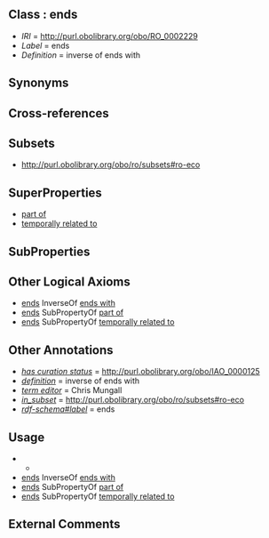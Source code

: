 
## Class : ends

 * *IRI* = http://purl.obolibrary.org/obo/RO_0002229
 * *Label* = ends
 * *Definition* = inverse of ends with

## Synonyms


## Cross-references


## Subsets

 * http://purl.obolibrary.org/obo/ro/subsets#ro-eco

## SuperProperties

 * [part of](../../BFO/50/BFO_0000050.md)
 * [temporally related to](../../RO/22/RO_0002222.md)

## SubProperties


## Other Logical Axioms

 * [ends](../../RO/29/RO_0002229.md) InverseOf [ends with](../../RO/30/RO_0002230.md)
 * [ends](../../RO/29/RO_0002229.md) SubPropertyOf [part of](../../BFO/50/BFO_0000050.md)
 * [ends](../../RO/29/RO_0002229.md) SubPropertyOf [temporally related to](../../RO/22/RO_0002222.md)

## Other Annotations

 * *[has curation status](../../IAO/14/IAO_0000114.md)* = http://purl.obolibrary.org/obo/IAO_0000125
 * *[definition](../../IAO/15/IAO_0000115.md)* = inverse of ends with
 * *[term editor](../../IAO/17/IAO_0000117.md)* = Chris Mungall
 * *[in_subset](../../et/oboInOwl#inSubset.md)* = http://purl.obolibrary.org/obo/ro/subsets#ro-eco
 * *[rdf-schema#label](../../el/rdf-schema#label.md)* = ends

## Usage

 * -
 * [ends](../../RO/29/RO_0002229.md) InverseOf [ends with](../../RO/30/RO_0002230.md)
 * [ends](../../RO/29/RO_0002229.md) SubPropertyOf [part of](../../BFO/50/BFO_0000050.md)
 * [ends](../../RO/29/RO_0002229.md) SubPropertyOf [temporally related to](../../RO/22/RO_0002222.md)

## External Comments

